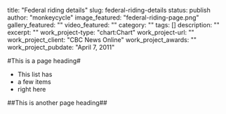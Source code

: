 title: "Federal riding details"
slug: federal-riding-details
status: publish
author: "monkeycycle"
image_featured: "federal-riding-page.png"
gallery_featured: ""
video_featured: ""
category: ""
tags: []
description: ""
excerpt: ""
work_project-type: "chart:Chart"
work_project-url: ""
work_project_client: "CBC News Online"
work_project_awards: ""
work_project_pubdate: "April 7, 2011"


#This is a page heading#

* This list has
* a few items
* right here

##This is another page heading##